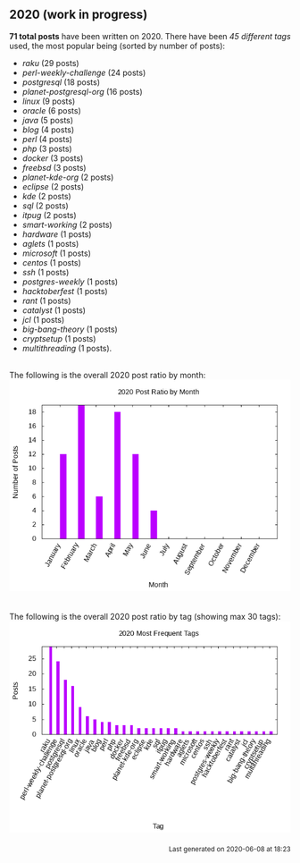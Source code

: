 ## 2020 (work in progress)

**71 total posts** have been written on 2020.
There have been *45 different tags* used, the most
popular being (sorted by number of posts):
 
- *raku* (29 posts)  
- *perl-weekly-challenge* (24 posts)  
- *postgresql* (18 posts)  
- *planet-postgresql-org* (16 posts)  
- *linux* (9 posts)  
- *oracle* (6 posts)  
- *java* (5 posts)  
- *blog* (4 posts)  
- *perl* (4 posts)  
- *php* (3 posts)  
- *docker* (3 posts)  
- *freebsd* (3 posts)  
- *planet-kde-org* (2 posts)  
- *eclipse* (2 posts)  
- *kde* (2 posts)  
- *sql* (2 posts)  
- *itpug* (2 posts)  
- *smart-working* (2 posts)  
- *hardware* (1 posts)  
- *aglets* (1 posts)  
- *microsoft* (1 posts)  
- *centos* (1 posts)  
- *ssh* (1 posts)  
- *postgres-weekly* (1 posts)  
- *hacktoberfest* (1 posts)  
- *rant* (1 posts)  
- *catalyst* (1 posts)  
- *jcl* (1 posts)  
- *big-bang-theory* (1 posts)  
- *cryptsetup* (1 posts)  
- *multithreading* (1 posts).<br/>
<br/>
The following is the overall 2020 post ratio by month:
<br/>
    <center>
      <img src="/images/stats/2020-months.png" alt="2020 post ratio per month" />
    </center>
<br/>

<br/>
The following is the overall 2020 post ratio by tag (showing max 30 tags):
<br/>
  <center>
    <img src="/images/stats/2020-tags.png" alt="2020 post ratio per tag" />
  </center>
<br/>

<div align="right">
<small>
Last generated on 2020-06-08 at 18:23
</small>
</div>

<br/>
